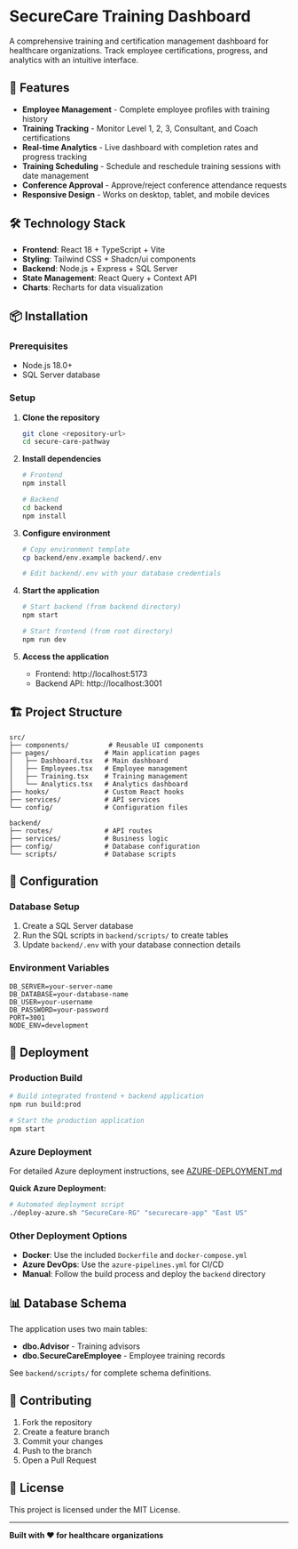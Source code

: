 # SecureCare Training Dashboard

A comprehensive training and certification management dashboard for healthcare organizations. Track employee certifications, progress, and analytics with an intuitive interface.

## 🚀 Features

- **Employee Management** - Complete employee profiles with training history
- **Training Tracking** - Monitor Level 1, 2, 3, Consultant, and Coach certifications
- **Real-time Analytics** - Live dashboard with completion rates and progress tracking
- **Training Scheduling** - Schedule and reschedule training sessions with date management
- **Conference Approval** - Approve/reject conference attendance requests
- **Responsive Design** - Works on desktop, tablet, and mobile devices

## 🛠️ Technology Stack

- **Frontend**: React 18 + TypeScript + Vite
- **Styling**: Tailwind CSS + Shadcn/ui components
- **Backend**: Node.js + Express + SQL Server
- **State Management**: React Query + Context API
- **Charts**: Recharts for data visualization

## 📦 Installation

### Prerequisites
- Node.js 18.0+
- SQL Server database

### Setup

1. **Clone the repository**
   ```bash
   git clone <repository-url>
   cd secure-care-pathway
   ```

2. **Install dependencies**
   ```bash
   # Frontend
   npm install
   
   # Backend
   cd backend
   npm install
   ```

3. **Configure environment**
   ```bash
   # Copy environment template
   cp backend/env.example backend/.env
   
   # Edit backend/.env with your database credentials
   ```

4. **Start the application**
   ```bash
   # Start backend (from backend directory)
   npm start
   
   # Start frontend (from root directory)
   npm run dev
   ```

5. **Access the application**
   - Frontend: http://localhost:5173
   - Backend API: http://localhost:3001

## 🏗️ Project Structure

```
src/
├── components/          # Reusable UI components
├── pages/              # Main application pages
│   ├── Dashboard.tsx   # Main dashboard
│   ├── Employees.tsx   # Employee management
│   ├── Training.tsx    # Training management
│   └── Analytics.tsx   # Analytics dashboard
├── hooks/              # Custom React hooks
├── services/           # API services
└── config/             # Configuration files

backend/
├── routes/             # API routes
├── services/           # Business logic
├── config/             # Database configuration
└── scripts/            # Database scripts
```

## 🔧 Configuration

### Database Setup
1. Create a SQL Server database
2. Run the SQL scripts in `backend/scripts/` to create tables
3. Update `backend/.env` with your database connection details

### Environment Variables
```env
DB_SERVER=your-server-name
DB_DATABASE=your-database-name
DB_USER=your-username
DB_PASSWORD=your-password
PORT=3001
NODE_ENV=development
```

## 🚀 Deployment

### Production Build
```bash
# Build integrated frontend + backend application
npm run build:prod

# Start the production application
npm start
```

### Azure Deployment
For detailed Azure deployment instructions, see [AZURE-DEPLOYMENT.md](./AZURE-DEPLOYMENT.md)

**Quick Azure Deployment:**
```bash
# Automated deployment script
./deploy-azure.sh "SecureCare-RG" "securecare-app" "East US"
```

### Other Deployment Options
- **Docker**: Use the included `Dockerfile` and `docker-compose.yml`
- **Azure DevOps**: Use the `azure-pipelines.yml` for CI/CD
- **Manual**: Follow the build process and deploy the `backend` directory

## 📊 Database Schema

The application uses two main tables:
- **dbo.Advisor** - Training advisors
- **dbo.SecureCareEmployee** - Employee training records

See `backend/scripts/` for complete schema definitions.

## 🤝 Contributing

1. Fork the repository
2. Create a feature branch
3. Commit your changes
4. Push to the branch
5. Open a Pull Request

## 📄 License

This project is licensed under the MIT License.

---

**Built with ❤️ for healthcare organizations**
